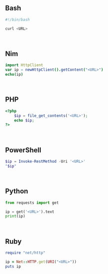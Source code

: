 ## Bash
```bash
#!/bin/bash

curl <URL>
```
<br />

## Nim
```nim
import HttpClient
var ip = newHttpClient().getContent("<URL>")
echo(ip)
```
<br />

## PHP
```php
<?php
    $ip = file_get_contents('<URL>');
    echo $ip;
?>
```
<br />

## PowerShell
```powershell
$ip = Invoke-RestMethod -Uri '<URL>'
"$ip"
```
<br />

## Python
```python
from requests import get

ip = get('<URL>').text
print(ip)
```
<br />

## Ruby
```ruby
require "net/http"

ip = Net::HTTP.get(URI("<URL>"))
puts ip
```
